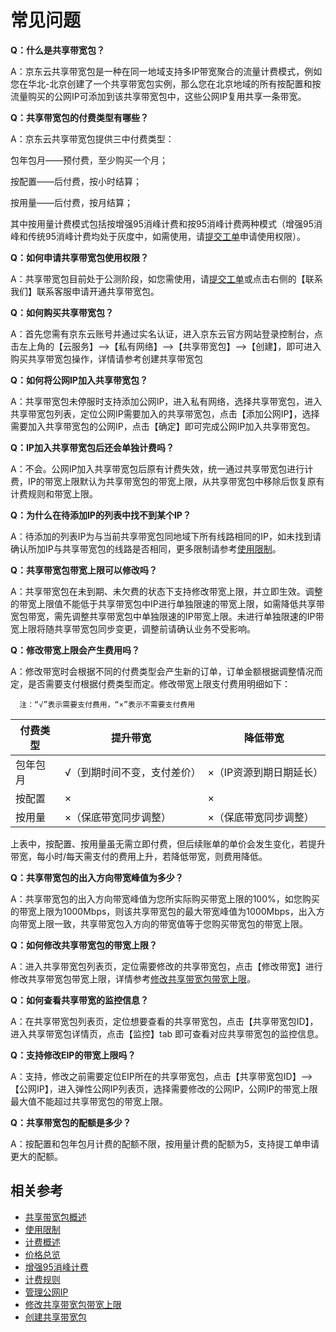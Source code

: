 # 常见问题

**Q：什么是共享带宽包？**

A：京东云共享带宽包是一种在同一地域支持多IP带宽聚合的流量计费模式，例如您在华北-北京创建了一个共享带宽包实例，那么您在北京地域的所有按配置和按流量购买的公网IP可添加到该共享带宽包中，这些公网IP复用共享一条带宽。

**Q：共享带宽包的付费类型有哪些？**

A：京东云共享带宽包提供三中付费类型：

包年包月——预付费，至少购买一个月；

按配置——后付费，按小时结算；

按用量——后付费，按月结算；

其中按用量计费模式包括按增强95消峰计费和按95消峰计费两种模式（增强95消峰和传统95消峰计费均处于灰度中，如需使用，请[提交工单](https://ticket.jdcloud.com/applyorder/submit)申请使用权限）。

**Q：如何申请共享带宽包使用权限？**

A：共享带宽包目前处于公测阶段，如您需使用，请[提交工单](https://ticket.jdcloud.com/applyorder/submit)或点击右侧的【联系我们】联系客服申请开通共享带宽包。


**Q：如何购买共享带宽包？**

A：首先您需有京东云账号并通过实名认证，进入京东云官方网站登录控制台，点击左上角的【云服务】-->【私有网络】-->【共享带宽包】-->【创建】，即可进入购买共享带宽包操作，详情请参考创建共享带宽包

**Q：如何将公网IP加入共享带宽包？**

A：共享带宽包未停服时支持添加公网IP，进入私有网络，选择共享带宽包，进入共享带宽包列表，定位公网IP需要加入的共享带宽包，点击【添加公网IP】，选择需要加入共享带宽包的公网IP，点击【确定】即可完成公网IP加入共享带宽包。

**Q：IP加入共享带宽包后还会单独计费吗？**

A：不会。公网IP加入共享带宽包后原有计费失效，统一通过共享带宽包进行计费，IP的带宽上限默认为共享带宽包的带宽上限，从共享带宽包中移除后恢复原有计费规则和带宽上限。

**Q：为什么在待添加IP的列表中找不到某个IP？**

A：待添加的列表IP为与当前共享带宽包同地域下所有线路相同的IP，如未找到请确认所加IP与共享带宽包的线路是否相同，更多限制请参考[使用限制](../Introductions/Restrictions.md)。

**Q：共享带宽包带宽上限可以修改吗？**

A：共享带宽包在未到期、未欠费的状态下支持修改带宽上限，并立即生效。调整的带宽上限值不能低于共享带宽包中IP进行单独限速的带宽上限，如需降低共享带宽包带宽，需先调整共享带宽包中单独限速的IP带宽上限。未进行单独限速的IP带宽上限将随共享带宽包同步变更，调整前请确认业务不受影响。

**Q：修改带宽上限会产生费用吗？**

A：修改带宽时会根据不同的付费类型会产生新的订单，订单金额根据调整情况而定，是否需要支付根据付费类型而定。修改带宽上限支付费用明细如下：
      
      注：“√”表示需要支付费用，“×”表示不需要支付费用
      
|付费类型 | 提升带宽|降低带宽|
| --- | --- | --- |
|包年包月 | √（到期时间不变，支付差价）|×（IP资源到期日期延长）|
|按配置 | ×|×|
|按用量 | ×（保底带宽同步调整）|×（保底带宽同步调整）|

上表中，按配置、按用量虽无需立即付费，但后续账单的单价会发生变化，若提升带宽，每小时/每天需支付的费用上升，若降低带宽，则费用降低。

**Q：共享带宽包的出入方向带宽峰值为多少？**

A：共享带宽包的出入方向带宽峰值为您所实际购买带宽上限的100%，如您购买的带宽上限为1000Mbps，则该共享带宽包的最大带宽峰值为1000Mbps，出入方向带宽上限一致，共享带宽包入方向的带宽值等于您购买带宽包的带宽上限。

**Q：如何修改共享带宽包的带宽上限？**

A：进入共享带宽包列表页，定位需要修改的共享带宽包，点击【修改带宽】进行修改共享带宽包带宽上限，详情参考[修改共享带宽包带宽上限](../Operation-Guide/Modify-Bwp.md)。


**Q：如何查看共享带宽的监控信息？**

A：在共享带宽包列表页，定位想要查看的共享带宽包，点击【共享带宽包ID】，进入共享带宽包详情页，点击【监控】tab 即可查看对应共享带宽包的监控信息。

**Q：支持修改EIP的带宽上限吗？**

A：支持，修改之前需要定位EIP所在的共享带宽包，点击【共享带宽包ID】-->【公网IP】，进入弹性公网IP列表页，选择需要修改的公网IP，公网IP的带宽上限最大值不能超过共享带宽包的带宽上限。

**Q：共享带宽包的配额是多少？**

A：按配置和包年包月计费的配额不限，按用量计费的配额为5，支持提工单申请更大的配额。

## 相关参考
- [共享带宽包概述](../Introductions/Product-Overview.md)
- [使用限制](../Introductions/Restrictions.md)
- [计费概述](../Pricing/Billing-Overview.md)
- [价格总览](../Pricing/Price-Overview.md)
- [增强95消峰计费](../Pricing/Charge-By-Usage/Enhance95th-Eliminate.md)
- [计费规则](../Pricing/Billed-Rules.md)
- [管理公网IP](../Getting-Started/Manage-Public-IP.md)
- [修改共享带宽包带宽上限](../Operation-Guide/Modify-Bwp.md)
- [创建共享带宽包](../Operation-Guide/Create-Bwp.md)
